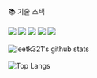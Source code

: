 📚 기술 스택<br/><br/>
<img src="https://img.shields.io/badge/HTML5-blue?style=flat&logo=html5&logoColor=E34F26"/>
<img src="https://img.shields.io/badge/CSS-lightgrey?style=flat&logo=CSS&CSS=663399"/>
<img src="https://img.shields.io/badge/JavaScript-red?style=flat&logo=JavaScript&logoColor=F7DF1E"/>
<img src="https://img.shields.io/badge/Python-yellow?style=flat&logo=Python&logoColor=3776AB"/>
<img src="https://img.shields.io/badge/PHP-orange?style=flat&logo=PHP&logoColor=777BB4"/>
<br/><br/>
![leetk321's github stats](https://github-readme-stats.vercel.app/api?username=leetk321&show_icons=true&theme=tokyonight)<br/><br/>
![Top Langs](https://github-readme-stats.vercel.app/api/top-langs/?username=leetk321&layout=compact&theme=tokyonight)

